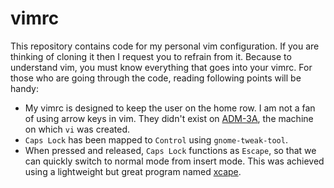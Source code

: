 # vimrc

This repository contains code for my personal vim configuration. If you are thinking of cloning it then I request you to refrain from it. Because to understand vim, you must know everything that goes into your vimrc. For those who are going through the code, reading following points will be handy:

* My vimrc is designed to keep the user on the home row. I am not a fan of using arrow keys in vim. They didn't exist on [ADM-3A](https://en.wikipedia.org/wiki/ADM-3A#Legacy), the machine on which `vi` was created.
* `Caps Lock` has been mapped to `Control` using `gnome-tweak-tool`.
*  When pressed and released, `Caps Lock` functions as `Escape`, so that we can quickly switch to normal mode from insert mode. This was achieved using a lightweight but great program named [xcape](https://github.com/alols/xcape).
